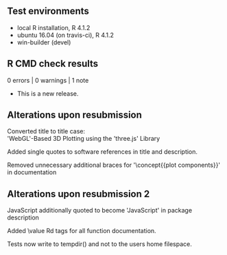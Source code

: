 ## Test environments
* local R installation, R 4.1.2
* ubuntu 16.04 (on travis-ci), R 4.1.2
* win-builder (devel)

## R CMD check results

0 errors | 0 warnings | 1 note

* This is a new release.

## Alterations upon resubmission
Converted title to title case:  
'WebGL'-Based 3D Plotting using the 'three.js' Library

Added single quotes to software references in title and description.

Removed unnecessary additional braces for '\concept{{plot components}}' in documentation

## Alterations upon resubmission 2
JavaScript additionally quoted to become 'JavaScript' in package description

Added \value Rd tags for all function documentation.

Tests now write to tempdir() and not to the users home filespace.
